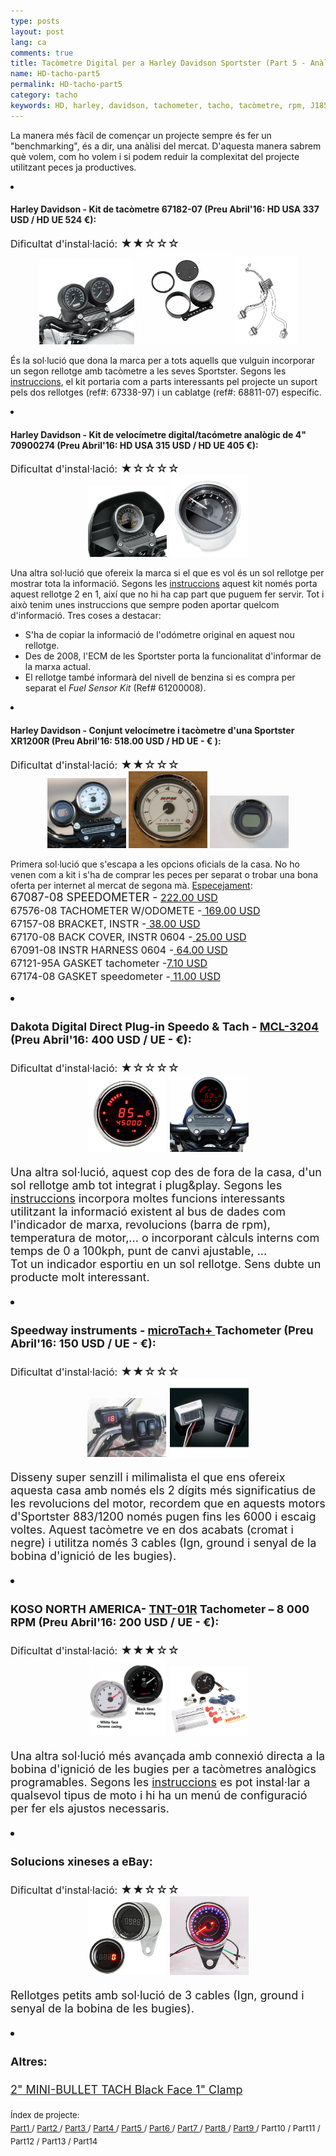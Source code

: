 ```yaml
---
type: posts
layout: post
lang: ca
comments: true
title: Tacòmetre Digital per a Harley Davidson Sportster (Part 5 - Anàlisi del mercat)
name: HD-tacho-part5
permalink: HD-tacho-part5
category: tacho
keywords: HD, harley, davidson, tachometer, tacho, tacòmetre, rpm, J1850, benchmarking, mercat
---
```


La manera més fàcil de començar un projecte sempre és fer un "benchmarking", és a dir, una anàlisi del mercat. D'aquesta manera sabrem què volem, com ho volem i si podem reduir la complexitat del projecte utilitzant peces ja productives. <br>
<li><h4>Harley Davidson - Kit de tacòmetre 67182-07 (Preu Abril'16: HD USA 337 USD / HD UE 524 €):</h4></li>
<font size="3">Dificultat d'instal·lació:</font><font style="display:inline" size="4"> &#9733;&#9733;&#9734;&#9734;&#9734;</font>
<center>
<img style="display:inline" src="/images/Part5/67182-07_OB.jpeg" width="30%" alt="HD Sportster Tacòmetre. Source: Harley Davidson" title="HD Sportster amb doble rellotge">
<img style="display:inline" src="/images/Part5/taco_67182-07.jpeg" width="30%" alt="Suport per velocímetre i tacòmetre Ref#: 67182-07. Source: Harley Davidson" title="Suport Ref# 67182-07">
<img style="display:inline" src="/images/Part5/harness_68811-07.png" width="20%" alt="Cablatge Ref# 68811-07. Source: Harley Davidson" title="Cablatge Ref# 68811-07">
</center>

És la sol·lució que dona la marca per a tots aquells que vulguin incorporar un segon rellotge amb tacòmetre a les seves Sportster. Segons les <a href="http://www.harley-davidson.com/app-content/service/isheets/-J02933.PDF" target="_blank">instruccions</a>, el kit portaria com a parts interessants pel projecte un suport pels dos rellotges (ref#: 67338-97) i un cablatge (ref#: 68811-07) específic.<br>
<!--more-->

<li><h4>Harley Davidson - Kit de velocímetre digital/tacómetre analògic de 4" 70900274 (Preu Abril'16: HD USA 315 USD / HD UE 405 €):</h4></li>
<font size="3">Dificultat d'instal·lació:</font><font style="display:inline" size="4"> &#9733;&#9734;&#9734;&#9734;&#9734;</font>
<center>
<img style="display:inline" src="/images/Part5/70900274_OB.jpeg" width="25%" alt="HD Sportster 2 en 1. Source: Harley Davidson" title="HD Sportster amb rellotge 2 en 1">
<img style="display:inline" src="/images/Part5/70900274_gauge.JPG" width="25%" alt="Suport per velocímetre i tacòmetre Ref#: 67182-07. Source: Harley Davidson" title="Suport Ref# 67182-07">
</center>

Una altra sol·lució que ofereix la marca si el que es vol és un sol rellotge per mostrar tota la informació. Segons les <a href="http://www.harley-davidson.com/app-content/service/isheets/-J05551.PDF" target="_blank">instruccions</a> aquest kit només porta aquest rellotge 2 en 1, així que no hi ha cap part que puguem fer servir. Tot i això tenim unes instruccions que sempre poden aportar quelcom d'informació. Tres coses a destacar: <br>
- S'ha de copiar la informació de l'odómetre original en aquest nou rellotge.<br>
- Des de 2008, l'ECM de les Sportster porta la funcionalitat d'informar de la marxa actual.<br>
- El rellotge també informarà del nivell de benzina si es compra per separat el <i>Fuel Sensor Kit</i> (Ref# 61200008).<br>
 
<li><h4>Harley Davidson - Conjunt velocímetre i tacòmetre d'una Sportster XR1200R (Preu Abril'16: 518.00 USD / HD UE - € ):</h4></li>
<font size="3">Dificultat d'instal·lació:</font><font style="display:inline" size="4"> &#9733;&#9733;&#9734;&#9734;&#9734;</font>
<center>
<img style="display:inline" src="/images/Part5/XR1200R_meter.jpg" width="25%" alt="Combinació de rellotges a la HD XR1200Rr. Source: http://ridermagazine.com" title="XR1200R tacòmetre i velocímetre">
<img style="display:inline" src="/images/Part5/xr1200r_67576-08.png" width="25%" alt="Tacómetre 67576-08. Source: www.befr.ebay.be" title="Tacòmetre 67576-08">
<img style="display:inline" src="/images/Part5/xr1200r_67087-08.jpeg" width="25%" alt="Velocímetre 67087-08. Source: m.ebay.ie" title="Velocímetre 67087-08">
</center>

Primera sol·lució que s'escapa a les opcions oficials de la casa. No ho venen com a kit i s'ha de comprar les peces per separat o trobar una bona oferta per internet al mercat de segona mà. <a href="http://www.stcharlesharleydavidson.com/oempartfinder.htm#/Harley-Davidson%C2%AE/XR1200_LA_SPORTSTER_1200_%282008%29/SPEEDOMETER_%26_TACHOMETER_-_XR1200/99451-08A\LA/99451-08A\SPEEDOMETER|~TACHOMETER|~XR1200\LA" target="_blank">Especejament</a>: <br>
<font size="4">67087-08 SPEEDOMETER -<font style="display:inline" size="3"> <a href="http://www.boardtrackerharleyonline.com/harley-davidson/speedometer-67087-08" target="_blank"> 222.00 USD </a><br>
67576-08 TACHOMETER W/ODOMETE -<a href="http://www.boardtrackerharleyonline.com/harley-davidson/tachometer-with-odometer-67576-08" target="_blank"><font size="3"> 169.00 USD</font></a><br>
67157-08 BRACKET, INSTR -<a href="http://www.boardtrackerharleyonline.com/harley-davidson/bracket-instr-67157-08" target="_blank"><font size="3"> 38.00 USD</font></a><br>
67170-08 BACK COVER, INSTR 0604 -<a href="http://www.boardtrackerharleyonline.com/harley-davidson/back-cover-instr-0604-67170-08" target="_blank"><font size="3"> 25.00 USD</font></a><br>
67091-08 INSTR HARNESS 0604 -<a href="http://www.boardtrackerharleyonline.com/harley-davidson/instr-harness-0604-67091-08" target="_blank"><font size="3"> 64.00 USD</font></a><br>
67121-95A GASKET tachometer -<a href="http://www.boardtrackerharleyonline.com/harley-davidson/gasket-front-speedo-tach-shock-67121-95a" target="_blank"><font size="3">7.10 USD</font></a><br>
67174-08  GASKET speedometer -<a href="http://www.boardtrackerharleyonline.com/harley-davidson/gasket-shock-0704-67174-08" target="_blank"><font size="3"> 11.00 USD</font></a><br>
</font>

<li><h4>Dakota Digital Direct Plug-in Speedo & Tach - <a href="http://www.dakotadigital.com/index.cfm/page/ptype=product/product_id=684/prd684.htm">MCL-3204 </a> (Preu Abril'16: 400 USD / UE - €):</h4></li>
<font size="3">Dificultat d'instal·lació:</font><font style="display:inline" size="4"> &#9733;&#9734;&#9734;&#9734;&#9734;</font>
<center>
<img style="display:inline" src="/images/Part5/MCL-3200.jpg" width="25%" alt="Dakota Digital MCL-3200 vermell. Source: Dakota Digital" title="MCL-3200">
<img style="display:inline" src="/images/Part5/MCL-3200_vermell.gif" width="25%" alt="MCL-3200 Plug in. Source: Dakota Digital" title="MCL-3200">
</center>

Una altra sol·lució, aquest cop des de fora de la casa, d'un sol rellotge amb tot integrat i plug&play. Segons les <a href="http://www.dakotadigital.com/pdf/mcl-3204.pdf" target="_blank"> instruccions</a> incorpora moltes funcions interessants utilitzant la informació existent al bus de dades com l'indicador de marxa, revolucions (barra de rpm), temperatura de motor,... o incorporant càlculs interns com temps de 0 a 100kph, punt de canvi ajustable, ...<br> Tot un indicador esportiu en un sol rellotge. Sens dubte un producte molt interessant.


<li><h4>Speedway instruments - <a href="http://speedwayinstruments.com/products/microtach.html">microTach+ </a>Tachometer (Preu Abril'16: 150 USD / UE - €):</h4></li>
<font size="3">Dificultat d'instal·lació:</font><font style="display:inline" size="4"> &#9733;&#9733;&#9734;&#9734;&#9734;</font>
<center>
<img style="display:inline" src="/images/Part5/microtach.jpeg" width="25%" alt="microTach+ instal·lat. Source: Speedway instruments" title="microTach+">
<img style="display:inline" src="/images/Part5/microtach2.jpg" width="25%" alt="2 acabats de microTach+, crom o negre. Source: Speedway instruments" title="2 acabats de microTach+">
</center>

Disseny super senzill i milimalista el que ens ofereix aquesta casa amb només els 2 dígits més significatius de les revolucions del motor, recordem que en aquests motors d'Sportster 883/1200 només pugen fins les 6000 i escaig voltes. Aquest tacòmetre ve en dos acabats (cromat i negre) i utilitza només 3 cables (Ign, ground i senyal de la bobina d'ignició de les bugies).

<li><h4>KOSO NORTH AMERICA- <a href="http://kosonorthamerica.com/product/tnt-01r-8000-harley-davidson/">TNT-01R</a> Tachometer – 8 000 RPM (Preu Abril'16: 200 USD / UE - €):</h4></li>
<font size="3">Dificultat d'instal·lació:</font><font style="display:inline" size="4"> &#9733;&#9733;&#9733;&#9734;&#9734;</font>
<center>
<img style="display:inline" src="/images/Part5/KOSO.jpg" width="25%" alt="KOSO TNT-01R caràtula blanca i negra. Source: KOSO NORTH AMERICA" title="KOSO TNT-01R">
<img style="display:inline" src="/images/Part5/TNT-01R tacho.png" width="25%" alt="KOSO TNT-01R kit. Source: KOSO NORTH AMERICA" title="KOSO TNT-01R">
</center>

Una altra sol·lució més avançada amb connexió directa a la bobina d'ignició de les bugies per a tacòmetres analògics programables. Segons les <a href=" http://kosonorthamerica.com/instructions/BA035102.pdf" target="_blank"> instruccions</a> es pot instal·lar a qualsevol tipus de moto i hi ha un menú de configuració per fer els ajustos necessaris.<br>


<li><h4>Solucions xineses a eBay:</h4></li>
<font size="3">Dificultat d'instal·lació:</font><font style="display:inline" size="4"> &#9733;&#9733;&#9734;&#9734;&#9734;</font>
<center>
<img style="display:inline" src="/images/Part5/ebay_tacho.jpg" width="25%" alt="Tacòmetre digital. Source: ebay" title="Tacòmetre digital">
<img style="display:inline" src="/images/Part5/ebay_tacho2.jpg" width="25%" alt="Tacòmetre analògic. Source: ebay" title="Tacòmetre analògic">
</center>

Rellotges petits amb sol·lució de 3 cables (Ign, ground i senyal de la bobina de les bugies).

<li><h4>Altres:</h4></li>
<a href="http://www.baronscustom.com/catalog/display/1062/index.html" target="_blank"> 2" MINI-BULLET TACH Black Face 1" Clamp</a>
<br>

<p>
<font size="2"> 
Índex de projecte:<br>
<a href="/HD-tacho-part1">Part1 </a>/
<a href="/HD-tacho-part2"> Part2 </a>/
<a href="/HD-tacho-part3"> Part3 </a>/
<a href="/HD-tacho-part4"> Part4 </a>/
<a href="/HD-tacho-part5"> Part5 </a>/
<a href="/HD-tacho-part6"> Part6 </a>/
<a href="/HD-tacho-part7"> Part7 </a>/
<a href="/HD-tacho-part8"> Part8 </a>/
<a href="/HD-tacho-part9"> Part9 </a>/
 Part10 /
 Part11 /
 Part12 /
 Part13 /
 Part14
 </font>
</p>
